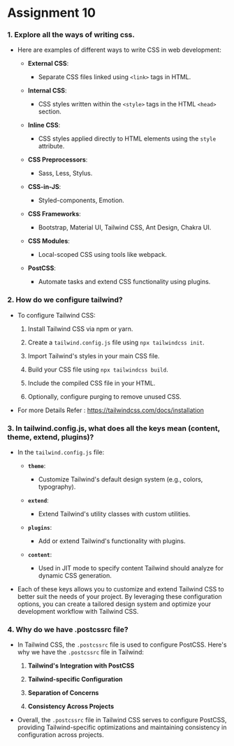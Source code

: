 # Assignment 10

### 1. Explore all the ways of writing css.

- Here are examples of different ways to write CSS in web development:

  - **External CSS**:

    - Separate CSS files linked using `<link>` tags in HTML.

  - **Internal CSS**:

    - CSS styles written within the `<style>` tags in the HTML `<head>` section.

  - **Inline CSS**:

    - CSS styles applied directly to HTML elements using the `style` attribute.

  - **CSS Preprocessors**:

    - Sass, Less, Stylus.

  - **CSS-in-JS**:

    - Styled-components, Emotion.

  - **CSS Frameworks**:

    - Bootstrap, Material UI, Tailwind CSS, Ant Design, Chakra UI.

  - **CSS Modules**:

    - Local-scoped CSS using tools like webpack.

  - **PostCSS**:
    - Automate tasks and extend CSS functionality using plugins.

### 2. How do we configure tailwind?

- To configure Tailwind CSS:

  1. Install Tailwind CSS via npm or yarn.

  2. Create a `tailwind.config.js` file using `npx tailwindcss init`.

  3. Import Tailwind's styles in your main CSS file.

  4. Build your CSS file using `npx tailwindcss build`.

  5. Include the compiled CSS file in your HTML.

  6. Optionally, configure purging to remove unused CSS.

- For more Details Refer : https://tailwindcss.com/docs/installation

### 3. In tailwind.config.js, what does all the keys mean (content, theme, extend, plugins)?

- In the `tailwind.config.js` file:

  - **`theme`**:

    - Customize Tailwind's default design system (e.g., colors, typography).

  - **`extend`**:

    - Extend Tailwind's utility classes with custom utilities.

  - **`plugins`**:

    - Add or extend Tailwind's functionality with plugins.

  - **`content`**:
    - Used in JIT mode to specify content Tailwind should analyze for dynamic CSS generation.

- Each of these keys allows you to customize and extend Tailwind CSS to better suit the needs of your project. By leveraging these configuration options, you can create a tailored design system and optimize your development workflow with Tailwind CSS.

### 4. Why do we have .postcssrc file?

- In Tailwind CSS, the `.postcssrc` file is used to configure PostCSS. Here's why we have the `.postcssrc` file in Tailwind:

  1. **Tailwind's Integration with PostCSS**

  2. **Tailwind-specific Configuration**

  3. **Separation of Concerns**

  4. **Consistency Across Projects**

- Overall, the `.postcssrc` file in Tailwind CSS serves to configure PostCSS, providing Tailwind-specific optimizations and maintaining consistency in configuration across projects.
